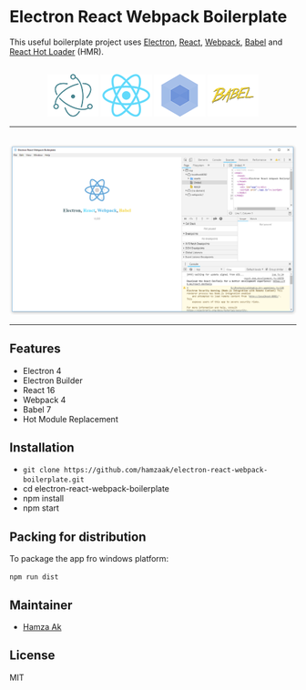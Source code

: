 # Electron React Webpack Boilerplate

<p>
  This useful boilerplate project uses <a href="http://electron.atom.io/">Electron</a>, <a href="https://facebook.github.io/react/">React</a>, <a href="http://webpack.github.io/docs/">Webpack</a>, <a href="https://babeljs.io/">Babel</a> and <a href="https://github.com/gaearon/react-hot-loader">React Hot Loader</a> (HMR).
</p>

<br>

<div align="center">
  <a href="https://electronjs.org/"><img src="./public/assets/electron.png" /></a>
  <a href="https://facebook.github.io/react/"><img src="./public/assets/react.png" /></a>
  <a href="https://webpack.github.io/"><img src="./public/assets/webpack.png" /></a>
  <a href="https://babeljs.io/"><img src="./public/assets/babel.png" /></a>
</div>

<hr />
<br />

<div align="center">
<img src="./public/assets/home.png" alt="Electron React Webpack Boilerplate"/>
</div>
<hr />

## Features

* Electron 4
* Electron Builder
* React 16
* Webpack 4
* Babel 7
* Hot Module Replacement

## Installation

* `git clone https://github.com/hamzaak/electron-react-webpack-boilerplate.git`
* cd electron-react-webpack-boilerplate
* npm install
* npm start

## Packing for distribution

To package the app fro windows platform:

`npm run dist`

## Maintainer

- [Hamza Ak](https://www.linkedin.com/in/hamzaak/)

## License

MIT